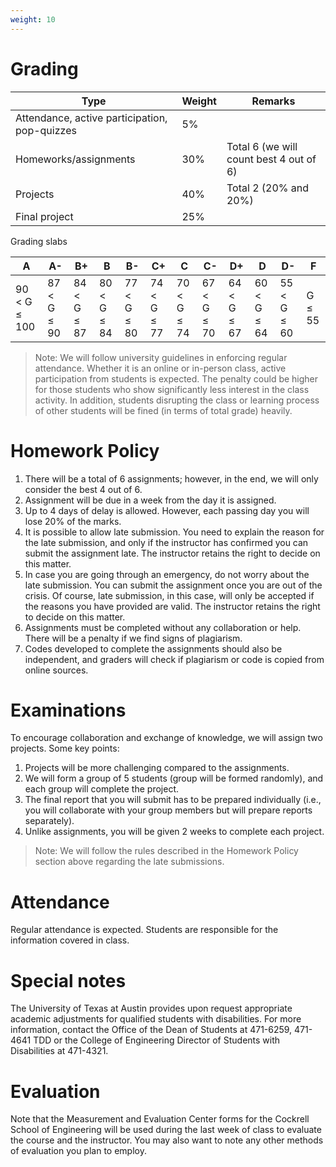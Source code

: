 ```yaml
---
weight: 10
---
```


# Grading
| Type | Weight | Remarks |
| --- | --- | --- |
| Attendance, active participation, pop-quizzes | 5% | |
| Homeworks/assignments | 30% | Total 6 (we will count best 4 out of 6) |
| Projects | 40% | Total 2 (20% and 20%) |
| Final project | 25% | |


Grading slabs

| A | A- | B+ | B | B- | C+ | C | C- | D+ | D | D- | F |
| --- | --- | --- | --- | --- | --- | --- | --- | --- | --- | --- | --- |
| 90 < G ≤ 100 | 87 < G ≤ 90 | 84 < G ≤ 87 | 80 < G ≤ 84 | 77 < G ≤ 80 | 74 < G ≤ 77 | 70 < G ≤ 74 | 67 < G ≤ 70 | 64 < G ≤ 67 | 60 < G ≤ 64 | 55 < G ≤ 60 | G ≤ 55 |


> Note: We will follow university guidelines in enforcing regular attendance. Whether it is an online or in-person class, active participation from students is expected. The penalty could be higher for those students who show significantly less interest in the class activity. In addition, students disrupting the class or learning process of other students will be fined (in terms of total grade) heavily.

# Homework Policy
1. There will be a total of 6 assignments; however, in the end, we will only consider the best 4 out of 6.
2. Assignment will be due in a week from the day it is assigned.
3. Up to 4 days of delay is allowed. However, each passing day you will lose 20% of the marks.
4. It is possible to allow late submission. You need to explain the reason for the late submission, and only if the instructor has confirmed you can submit the assignment late. The instructor retains the right to decide on this matter.
5. In case you are going through an emergency, do not worry about the late submission. You can submit the assignment once you are out of the crisis. Of course, late submission, in this case, will only be accepted if the reasons you have provided are valid. The instructor retains the right to decide on this matter.
6. Assignments must be completed without any collaboration or help. There will be a penalty if we find signs of plagiarism. 
7. Codes developed to complete the assignments should also be independent, and graders will check if plagiarism or code is copied from online sources. 

# Examinations
To encourage collaboration and exchange of knowledge, we will assign two projects. Some key points:
1. Projects will be more challenging compared to the assignments.
2. We will form a group of 5 students (group will be formed randomly), and each group will complete the project.
3. The final report that you will submit has to be prepared individually (i.e., you will collaborate with your group members but will prepare reports separately).
4. Unlike assignments, you will be given 2 weeks to complete each project.

> Note: We will follow the rules described in the Homework Policy section above regarding the late submissions.

# Attendance
Regular attendance is expected. Students are responsible for the information covered in class.

# Special notes 
The University of Texas at Austin provides upon request appropriate academic adjustments for qualified students with disabilities. For more information, contact the Office of the Dean of Students at 471-6259, 471-4641 TDD or the College of Engineering Director of Students with Disabilities at 471-4321.

# Evaluation
Note that the Measurement and Evaluation Center forms for the Cockrell School of Engineering will be used during the last week of class to evaluate the course and the instructor. You may also want to note any other methods of evaluation you plan to employ.
